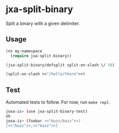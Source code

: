 # jxa-split-binary

Split a binary with a given delimiter.

## Usage

```lisp
(ns my-namespace
  (require jxa-split-binary))

(jxa-split-binary/defsplit split-on-slash \/ 50)

(split-on-slash <<"/hello/there">>)
```

## Test

Automated tests to follow. For now, run `make repl`.

```bash
joxa-is> (use jxa-split-binary-test)
ok
joxa-is> (foobar <<"buzz/bazz">>)
[<<"buzz">>,<<"bazz">>]
```
